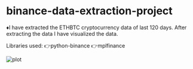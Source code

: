 # binance-data-extraction-project

♦️I have extracted the ETHBTC cryptocurrency data of last 120 days.
After extracting the data I have visualized the data.

Libraries used: 
👉python-binance
👉mplfinance

![plot](https://github.com/rishithchintu/binance-data-extraction-project/assets/75387341/8a0c815a-3124-44e0-95d5-9a7ba6c25359)
